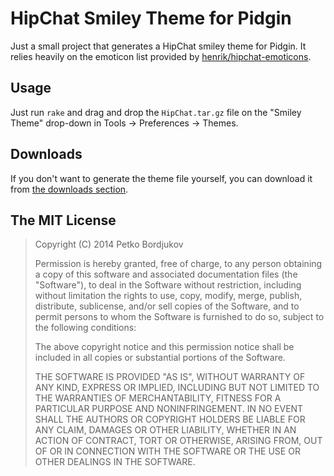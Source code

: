 HipChat Smiley Theme for Pidgin
===============================

Just a small project that generates a HipChat smiley theme for Pidgin. It relies
heavily on the emoticon list provided by
[henrik/hipchat-emoticons](https://github.com/henrik/hipchat-emoticons).

Usage
-----

Just run `rake` and drag and drop the `HipChat.tar.gz` file on the "Smiley
Theme" drop-down in Tools -> Preferences -> Themes.

Downloads
---------

If you don't want to generate the theme file yourself, you can download it from
[the downloads
section](https://bitbucket.org/ignisf/hipchat-pidgin-theme/downloads).

The MIT License
---------------

> Copyright (C) 2014 Petko Bordjukov
>
> Permission is hereby granted, free of charge, to any person obtaining a copy of
> this software and associated documentation files (the "Software"), to deal in
> the Software without restriction, including without limitation the rights to
> use, copy, modify, merge, publish, distribute, sublicense, and/or sell copies of
> the Software, and to permit persons to whom the Software is furnished to do so,
> subject to the following conditions:
>
> The above copyright notice and this permission notice shall be included in all
> copies or substantial portions of the Software.
>
> THE SOFTWARE IS PROVIDED "AS IS", WITHOUT WARRANTY OF ANY KIND, EXPRESS OR
> IMPLIED, INCLUDING BUT NOT LIMITED TO THE WARRANTIES OF MERCHANTABILITY, FITNESS
> FOR A PARTICULAR PURPOSE AND NONINFRINGEMENT. IN NO EVENT SHALL THE AUTHORS OR
> COPYRIGHT HOLDERS BE LIABLE FOR ANY CLAIM, DAMAGES OR OTHER LIABILITY, WHETHER
> IN AN ACTION OF CONTRACT, TORT OR OTHERWISE, ARISING FROM, OUT OF OR IN
> CONNECTION WITH THE SOFTWARE OR THE USE OR OTHER DEALINGS IN THE SOFTWARE.
